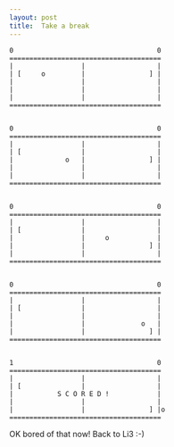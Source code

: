 ```yaml
---
layout: post
title:  Take a break
---
```



    0                                    0
    ======================================
    |                 |                  |
    | [     o         |                ] |
    |                 |                  |
    |                 |                  |
    |                 |                  |
    ======================================


    0                                    0
    ======================================
    |                 |                  |
    | [               |                  |
    |             o   |                ] |
    |                 |                  |
    |                 |                  |
    ======================================


    0                                    0
    ======================================
    |                 |                  |
    | [               |                  |
    |                 |     o            |
    |                 |                ] |
    |                 |                  |
    ======================================


    0                                    0
    ======================================
    |                 |                  |
    | [               |                  |
    |                 |                  |
    |                 |              o   |
    |                 |                ] |
    ======================================


    1                                    0
    ======================================
    |                 |                  |
    | [               |                  |
    |           S C O R E D !            |
    |                 |                  |
    |                 |                ] |o
    ======================================

OK bored of that now! Back to Li3 :-)
